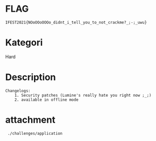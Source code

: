 # FLAG
`IFEST2021{NOoOOoOOOo_didnt_i_tell_you_to_not_crackme?_;-;_uwu}`

# Kategori
Hard

# Description
```
Changelogs:
    1. Security patches (Lumine's really hate you right now ;_;)
    2. available in offline mode
```


# attachment
` ./challenges/application`


